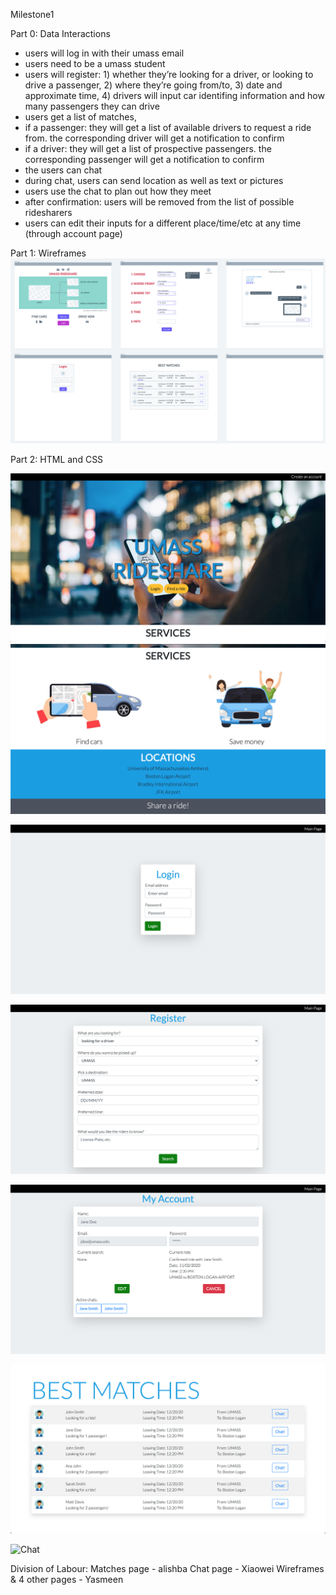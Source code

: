 Milestone1

Part 0: Data Interactions
- users will log in with their umass email
- users need to be a umass student
- users will register: 1) whether they’re looking for a driver, or looking to drive a passenger, 2) where they’re going from/to, 3) date and approximate time, 4) drivers will input car identifing information and how many passengers they can drive
- users get a list of matches, 
- if a passenger: they will get a list of available drivers to request a ride from. the corresponding driver will get a notification to confirm
- if a driver: they will get a list of prospective passengers. the corresponding passenger will get a notification to confirm
- the users can chat
- during chat, users can send location as well as text or pictures
- users use the chat to plan out how they meet
- after confirmation: users will be removed from the list of possible ridesharers
- users can edit their inputs for a different place/time/etc at any time (through account page)

Part 1: Wireframes
![very rough wireframe](https://github.com/ymekky/cs326-final-vav/blob/main/docs/rough_wireframe.png)

Part 2: HTML and CSS

![Main Page](https://github.com/ymekky/cs326-final-vav/blob/main/docs/main-1.png)
![](https://github.com/ymekky/cs326-final-vav/blob/main/docs/main-2.png)

![Login](https://github.com/ymekky/cs326-final-vav/blob/main/docs/login.png)

![Register](https://github.com/ymekky/cs326-final-vav/blob/main/docs/register.png)

![Account](https://github.com/ymekky/cs326-final-vav/blob/main/docs/account.png)

![Matches](https://github.com/ymekky/cs326-final-vav/blob/main/docs/matches.png)

![Chat](https://github.com/ymekky/cs326-final-vav/blob/main/docs/chat.png)

Division of Labour:
Matches page - alishba
Chat page - Xiaowei
Wireframes & 4 other pages - Yasmeen